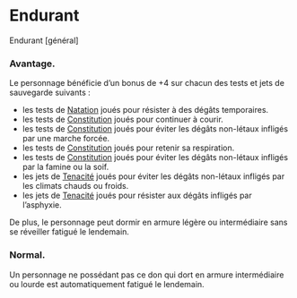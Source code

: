 # Endurant   

Endurant [général]  
### Avantage.  
Le personnage bénéficie d’un bonus de +4 sur chacun des tests et jets de sauvegarde suivants :  
  
- les tests de [Natation](/competences/natation.md) joués pour résister à des dégâts temporaires.  
- les tests de [Constitution](/personnages/caracteristiques/constitution.md) joués pour continuer à courir.  
- les tests de [Constitution](/personnages/caracteristiques/constitution.md) joués pour éviter les dégâts non-létaux infligés par une marche forcée.  
- les tests de [Constitution](/personnages/caracteristiques/constitution.md) joués pour retenir sa respiration.  
- les tests de [Constitution](/personnages/caracteristiques/constitution.md) joués pour éviter les dégâts non-létaux infligés par la famine ou la soif.  
- les jets de [Tenacité](/personnages/caracteristiques/tenacite.md) joués pour éviter les dégâts non-létaux infligés par les climats chauds ou froids.  
- les jets de [Tenacité](/personnages/caracteristiques/tenacite.md) joués pour résister aux dégâts infligés par l’asphyxie.  

De plus, le personnage peut dormir en armure légère ou intermédiaire sans se réveiller fatigué le lendemain.  

### Normal.  
Un personnage ne possédant pas ce don qui dort en armure intermédiaire ou lourde est automatiquement fatigué le lendemain.  
